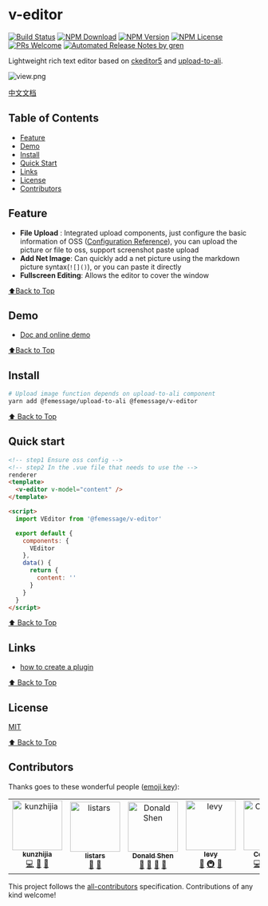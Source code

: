 # v-editor

[![Build Status](https://travis-ci.com/FEMessage/v-editor.svg?branch=master)](https://travis-ci.com/FEMessage/v-editor)
[![NPM Download](https://img.shields.io/npm/dm/@femessage/v-editor.svg)](https://www.npmjs.com/package/@femessage/v-editor)
[![NPM Version](https://img.shields.io/npm/v/@femessage/v-editor.svg)](https://www.npmjs.com/package/@femessage/v-editor)
[![NPM License](https://img.shields.io/npm/l/@femessage/v-editor.svg)](https://github.com/FEMessage/v-editor/blob/master/LICENSE)
[![PRs Welcome](https://img.shields.io/badge/PRs-welcome-brightgreen.svg)](https://github.com/FEMessage/v-editor/pulls)
[![Automated Release Notes by gren](https://img.shields.io/badge/%F0%9F%A4%96-release%20notes-00B2EE.svg)](https://github-tools.github.io/github-release-notes/)

Lightweight rich text editor based on [ckeditor5](https://github.com/ckeditor/ckeditor5) and [upload-to-ali](https://github.com/FEMessage/upload-to-ali).

![view.png](https://i.loli.net/2020/02/03/5J8Holf2vqrGSwu.png)

[中文文档](./README-zh.md)

## Table of Contents

- [Feature](#feature)
- [Demo](#demo)
- [Install](#install)
- [Quick Start](#quick-start)
- [Links](#Links)
- [License](#license)
- [Contributors](#contributors)

## Feature

- **File Upload** : Integrated upload components, just configure the basic information of OSS ([Configuration Reference](https://github.com/FEMessage/upload-to-ali/blob/dev/README.md#dotenv)), you can upload the picture or file to oss, support screenshot paste upload
- **Add Net Image**: Can quickly add a net picture using the markdown picture syntax(`![]()`), or you can paste it directly
- **Fullscreen Editing**: Allows the editor to cover the window

[⬆Back to Top](#table-of-contents)

## Demo

- [Doc and online demo](https://femessage.github.io/v-editor/)

[⬆Back to Top](#table-of-contents)

## Install

```sh
# Upload image function depends on upload-to-ali component
yarn add @femessage/upload-to-ali @femessage/v-editor
```

[⬆ Back to Top](#table-of-contents)

## Quick start

```html
<!-- step1 Ensure oss config -->
<!-- step2 In the .vue file that needs to use the -->
renderer
<template>
  <v-editor v-model="content" />
</template>

<script>
  import VEditor from '@femessage/v-editor'

  export default {
    components: {
      VEditor
    },
    data() {
      return {
        content: ''
      }
    }
  }
</script>
```

[⬆ Back to Top](#table-of-contents)

## Links

- [how to create a plugin](https://www.yuque.com/docs/share/d52c00bf-d379-45c6-955f-8eb218a4dabf?translate=en)

[⬆ Back to Top](#table-of-contents)

## License

[MIT](./LICENSE)

[⬆ Back to Top](#table-of-contents)

## Contributors

Thanks goes to these wonderful people ([emoji key](https://allcontributors.org/docs/en/emoji-key)):

<!-- ALL-CONTRIBUTORS-LIST:START - Do not remove or modify this section -->
<!-- prettier-ignore -->
<table><tr><td align="center"><a href="https://github.com/kunzhijia"><img src="https://avatars2.githubusercontent.com/u/4848041?v=4" width="100px;" alt="kunzhijia"/><br /><sub><b>kunzhijia</b></sub></a><br /><a href="https://github.com/FEMessage/v-editor/commits?author=kunzhijia" title="Code">💻</a> <a href="https://github.com/FEMessage/v-editor/issues?q=author%3Akunzhijia" title="Bug reports">🐛</a> <a href="https://github.com/FEMessage/v-editor/commits?author=kunzhijia" title="Documentation">📖</a></td><td align="center"><a href="https://github.com/listars"><img src="https://avatars2.githubusercontent.com/u/20613509?v=4" width="100px;" alt="listars"/><br /><sub><b>listars</b></sub></a><br /><a href="https://github.com/FEMessage/v-editor/issues?q=author%3Alistars" title="Bug reports">🐛</a> <a href="https://github.com/FEMessage/v-editor/commits?author=listars" title="Documentation">📖</a></td><td align="center"><a href="https://donaldshen.github.io/portfolio"><img src="https://avatars3.githubusercontent.com/u/19591950?v=4" width="100px;" alt="Donald Shen"/><br /><sub><b>Donald Shen</b></sub></a><br /><a href="https://github.com/FEMessage/v-editor/issues?q=author%3Adonaldshen" title="Bug reports">🐛</a> <a href="https://github.com/FEMessage/v-editor/commits?author=donaldshen" title="Documentation">📖</a> <a href="#plugin-donaldshen" title="Plugin/utility libraries">🔌</a> <a href="#review-donaldshen" title="Reviewed Pull Requests">👀</a></td><td align="center"><a href="http://levy.work"><img src="https://avatars3.githubusercontent.com/u/9384365?v=4" width="100px;" alt="levy"/><br /><sub><b>levy</b></sub></a><br /><a href="#review-levy9527" title="Reviewed Pull Requests">👀</a> <a href="#infra-levy9527" title="Infrastructure (Hosting, Build-Tools, etc)">🚇</a> <a href="#ideas-levy9527" title="Ideas, Planning, & Feedback">🤔</a></td><td align="center"><a href="https://colmugx.github.io"><img src="https://avatars1.githubusercontent.com/u/21327913?v=4" width="100px;" alt="ColMugX"/><br /><sub><b>ColMugX</b></sub></a><br /><a href="https://github.com/FEMessage/v-editor/commits?author=colmugx" title="Code">💻</a> <a href="#blog-colmugx" title="Blogposts">📝</a> <a href="#design-colmugx" title="Design">🎨</a> <a href="#plugin-colmugx" title="Plugin/utility libraries">🔌</a></td></tr></table>

<!-- ALL-CONTRIBUTORS-LIST:END -->

This project follows the [all-contributors](https://github.com/all-contributors/all-contributors) specification. Contributions of any kind welcome!
